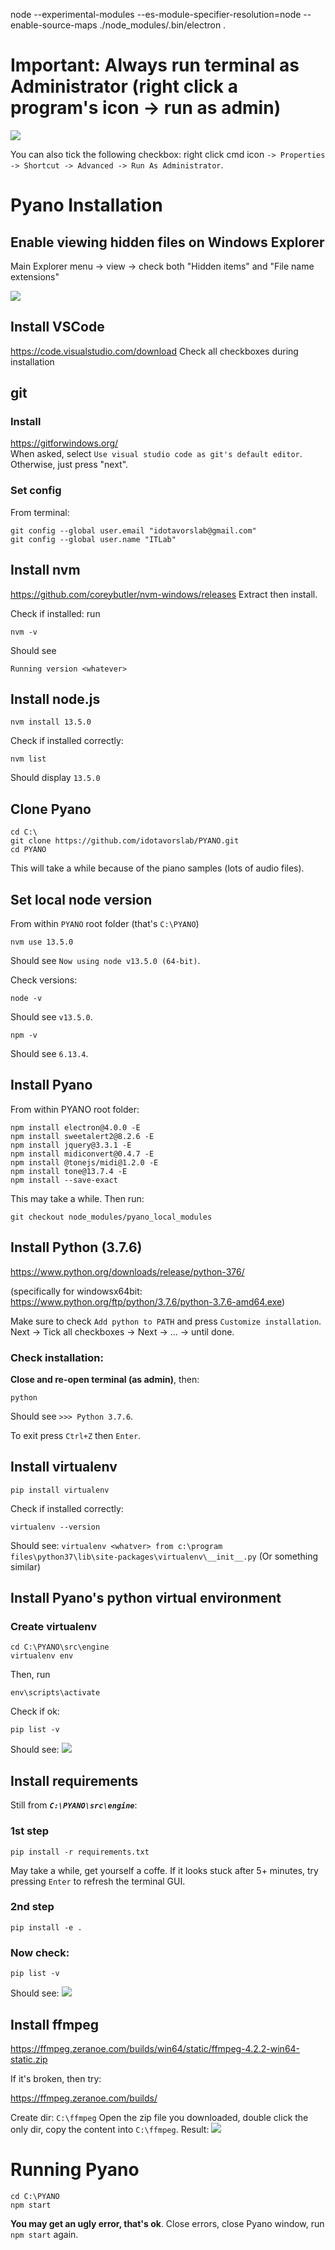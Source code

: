 node --experimental-modules --es-module-specifier-resolution=node --enable-source-maps ./node_modules/.bin/electron .

# Important: Always run terminal as Administrator (right click a program's icon -> run as admin)
![](./admin.jpg)

You can also tick the following checkbox: right click cmd icon `-> Properties -> Shortcut -> Advanced -> Run As Administrator`.
# Pyano Installation

## Enable viewing hidden files on Windows Explorer
Main Explorer menu -> view -> check both "Hidden items" and "File name extensions"

![](./explorer.jpg)
## Install VSCode
https://code.visualstudio.com/download
Check all checkboxes during installation

## git
### Install
https://gitforwindows.org/    
When asked, select `Use visual studio code as git's default editor`.
Otherwise, just press "next".

### Set config
From terminal:
    
    git config --global user.email "idotavorslab@gmail.com"
    git config --global user.name "ITLab"
    
## Install nvm
https://github.com/coreybutler/nvm-windows/releases
Extract then install.

Check if installed: run
    
    nvm -v

Should see 

    Running version <whatever>


## Install node.js

    nvm install 13.5.0
Check if installed correctly:
    
    nvm list    
Should display `13.5.0`

## Clone Pyano
    cd C:\
    git clone https://github.com/idotavorslab/PYANO.git
    cd PYANO
This will take a while because of the piano samples (lots of audio files).

## Set local node version
From within `PYANO` root folder (that's `C:\PYANO`)
    
    nvm use 13.5.0
Should see `Now using node v13.5.0 (64-bit)`.

Check versions:

    node -v
Should see `v13.5.0`.

    npm -v
Should see `6.13.4`.

## Install Pyano
From within PYANO root folder:

    npm install electron@4.0.0 -E
	npm install sweetalert2@8.2.6 -E
	npm install jquery@3.3.1 -E
	npm install midiconvert@0.4.7 -E
	npm install @tonejs/midi@1.2.0 -E
	npm install tone@13.7.4 -E
    npm install --save-exact
This may take a while. Then run:

    git checkout node_modules/pyano_local_modules

## Install Python (3.7.6)
https://www.python.org/downloads/release/python-376/

(specifically for windowsx64bit: https://www.python.org/ftp/python/3.7.6/python-3.7.6-amd64.exe)

Make sure to check `Add python to PATH` and press `Customize installation`. Next -> Tick all checkboxes -> Next -> ... -> until done.

### Check installation:
**Close and re-open terminal (as admin)**, then:
    
    python
Should see `>>> Python 3.7.6`. 

To exit press `Ctrl+Z` then `Enter`.

## Install virtualenv
    pip install virtualenv
Check if installed correctly:
    
    virtualenv --version
Should see: `virtualenv <whatver> from c:\program files\python37\lib\site-packages\virtualenv\__init__.py`
(Or something similar)

## Install Pyano's python virtual environment
### Create virtualenv
    cd C:\PYANO\src\engine
    virtualenv env
Then, run

    env\scripts\activate
Check if ok:

    pip list -v
Should see:
![](./pip.jpg)

## Install requirements
Still from ***`C:\PYANO\src\engine`***:
### 1st step
    pip install -r requirements.txt
May take a while, get yourself a coffe. If it looks stuck after 5+ minutes, try pressing `Enter` to refresh the terminal GUI.

### 2nd step
    pip install -e .
   
### Now check:
    pip list -v
Should see:
![](./pip2.jpg)

## Install ffmpeg
https://ffmpeg.zeranoe.com/builds/win64/static/ffmpeg-4.2.2-win64-static.zip

If it's broken, then try:

https://ffmpeg.zeranoe.com/builds/

Create dir: `C:\ffmpeg`
Open the zip file you downloaded, double click the only dir, copy the content into `C:\ffmpeg`. 
Result:
![](./ffmpeg.jpg)

# Running Pyano
    cd C:\PYANO
	npm start
**You may get an ugly error, that's ok**. Close errors, close Pyano window, run `npm start` again.


